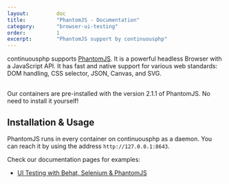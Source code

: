 ```yaml
---
layout:         doc
title:          "PhantomJS - Documentation"
category:       "browser-ui-testing"
order:          1
excerpt:        "PhantomJS support by continuousphp"
---
```

continuousphp supports [PhantomJS](http://phantomjs.org/). It is a powerful headless Browser with a JavaScript API. It
has fast and native support for various web standards: DOM handling, CSS selector, JSON, Canvas, and SVG.

<div class="row panel callout warning clearfix">
  <h2 class="left"><i class="fa fa-exclamation-triangle"></i></h2>
  Our containers are pre-installed with the version 2.1.1 of PhantomJS. No need to install it yourself!
</div>

## Installation & Usage
PhantomJS runs in every container on continuousphp as a daemon. You can reach it by using the address `http://127.0.0.1:8643`.

Check our documentation pages for examples:

* [UI Testing with Behat, Selenium & PhantomJS](/documentation/testing/behat#ui-testing-with-selenium-and-phantomjs)